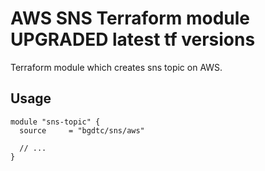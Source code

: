 # AWS SNS Terraform module UPGRADED latest tf versions

Terraform module which creates sns topic on AWS.

## Usage

```hcl
module "sns-topic" {
  source     = "bgdtc/sns/aws"

  // ...
}
```
